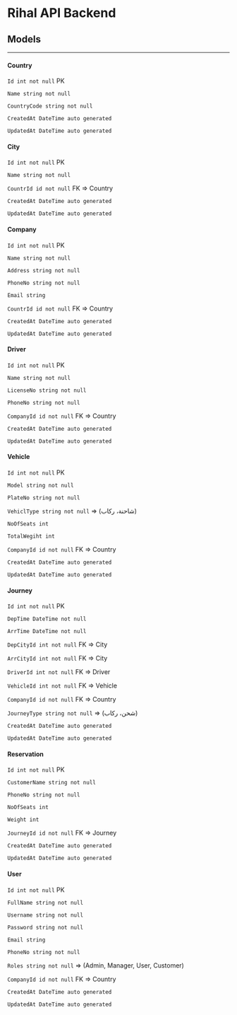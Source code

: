 # Rihal API Backend

## Models

---

#### Country

`Id int not null` PK

`Name string not null`

`CountryCode string not null`

`CreatedAt DateTime auto generated`

`UpdatedAt DateTime auto generated`

#### City

`Id int not null` PK

`Name string not null`

`CountrId id not null` FK => Country

`CreatedAt DateTime auto generated`

`UpdatedAt DateTime auto generated`

#### Company

`Id int not null` PK

`Name string not null`

`Address string not null`

`PhoneNo string not null`

`Email string`

`CountrId id not null` FK => Country

`CreatedAt DateTime auto generated`

`UpdatedAt DateTime auto generated`

#### Driver

`Id int not null` PK

`Name string not null`

`LicenseNo string not null`

`PhoneNo string not null`

`CompanyId id not null` FK => Country

`CreatedAt DateTime auto generated`

`UpdatedAt DateTime auto generated`

#### Vehicle

`Id int not null` PK

`Model string not null`

`PlateNo string not null`

`VehiclType string not null` => (شاحنة، ركاب)

`NoOfSeats int`

`TotalWegiht int`

`CompanyId id not null` FK => Country

`CreatedAt DateTime auto generated`

`UpdatedAt DateTime auto generated`

#### Journey

`Id int not null` PK

`DepTime DateTime not null`

`ArrTime DateTime not null`

`DepCityId int not null` FK => City

`ArrCityId int not null` FK => City

`DriverId int not null` FK => Driver

`VehicleId int not null` FK => Vehicle

`CompanyId id not null` FK => Country

`JourneyType string not null` => (شحن، ركاب)

`CreatedAt DateTime auto generated`

`UpdatedAt DateTime auto generated`

#### Reservation

`Id int not null` PK

`CustomerName string not null`

`PhoneNo string not null`

`NoOfSeats int`

`Weight int`

`JourneyId id not null` FK => Journey

`CreatedAt DateTime auto generated`

`UpdatedAt DateTime auto generated`

#### User

`Id int not null` PK

`FullName string not null`

`Username string not null`

`Password string not null`

`Email string`

`PhoneNo string not null`

`Roles string not null` => (Admin, Manager, User, Customer)

`CompanyId id not null` FK => Country

`CreatedAt DateTime auto generated`

`UpdatedAt DateTime auto generated`



